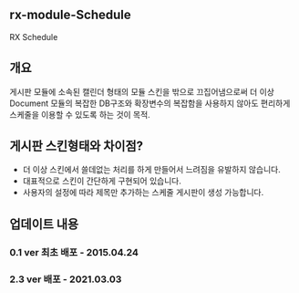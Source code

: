 ## rx-module-Schedule

RX Schedule


## 개요
게시판 모듈에 소속된 캘린더 형태의 모듈 스킨을 밖으로 끄집어냄으로써 더 이상 Document 모듈의 복잡한 DB구조와 확장변수의 복잡함을 사용하지 않아도 편리하게 스케줄을 이용할 수 있도록 하는 것이 목적.

## 게시판 스킨형태와 차이점?
* 더 이상 스킨에서 쓸데없는 처리를 하게 만들어서 느려짐을 유발하지 않습니다.
* 대표적으로 스킨이 간단하게 구현되어 있습니다.
* 사용자의 설정에 따라 제목만 추가하는 스케줄 게시판이 생성 가능합니다.

## 업데이트 내용

### 0.1 ver 최초 배포 - 2015.04.24

### 2.3 ver 배포 - 2021.03.03
